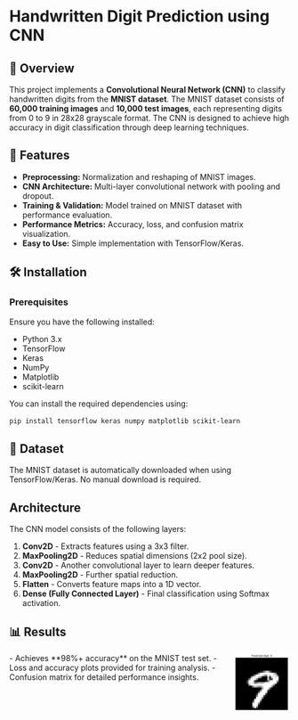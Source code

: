 # Handwritten Digit Prediction using CNN 

## 📌 Overview
This project implements a **Convolutional Neural Network (CNN)** to classify handwritten digits from the **MNIST dataset**. The MNIST dataset consists of **60,000 training images** and **10,000 test images**, each representing digits from 0 to 9 in 28x28 grayscale format. The CNN is designed to achieve high accuracy in digit classification through deep learning techniques.

## 🚀 Features
- **Preprocessing:** Normalization and reshaping of MNIST images.
- **CNN Architecture:** Multi-layer convolutional network with pooling and dropout.
- **Training & Validation:** Model trained on MNIST dataset with performance evaluation.
- **Performance Metrics:** Accuracy, loss, and confusion matrix visualization.
- **Easy to Use:** Simple implementation with TensorFlow/Keras.

## 🛠️ Installation
### Prerequisites
Ensure you have the following installed:
- Python 3.x
- TensorFlow
- Keras
- NumPy
- Matplotlib
- scikit-learn

You can install the required dependencies using:
```bash
pip install tensorflow keras numpy matplotlib scikit-learn
```

## 📂 Dataset
The MNIST dataset is automatically downloaded when using TensorFlow/Keras. No manual download is required.

## Architecture
The CNN model consists of the following layers:
1. **Conv2D** - Extracts features using a 3x3 filter.
2. **MaxPooling2D** - Reduces spatial dimensions (2x2 pool size).
3. **Conv2D** - Another convolutional layer to learn deeper features.
4. **MaxPooling2D** - Further spatial reduction.
5. **Flatten** - Converts feature maps into a 1D vector.
6. **Dense (Fully Connected Layer)** - Final classification using Softmax activation.

## 📊 Results 
<img src="result.png" alt="result" width="100" align="right">
- Achieves **98%+ accuracy** on the MNIST test set.
- Loss and accuracy plots provided for training analysis.
- Confusion matrix for detailed performance insights.
